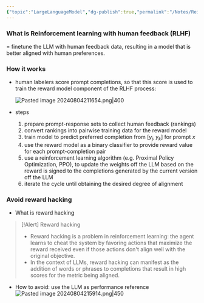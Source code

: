 ```yaml
---
{"topic":"LargeLanguageModel","dg-publish":true,"permalink":"/Notes/Reinforcement learning with human feedback (RLHF)/","dgPassFrontmatter":true,"noteIcon":""}
---
```


### What is Reinforcement learning with human feedback (RLHF)
= finetune the LLM with human feedback data, resulting in a model that is better aligned with human preferences.

### How it works
- human labelers score prompt completions, so that this score is used to train the reward model component of the RLHF process:

	![Pasted image 20240804211654.png|400](/img/user/_assets/images/Pasted%20image%2020240804211654.png)
- steps
	1. prepare prompt-response sets to collect human feedback (rankings)
	2. convert rankings into pairwise training data for the reward model
	3. train model to predict preferred completion from $[y_j, y_k]$ for prompt $x$
	4. use the reward model as a binary classifier to provide reward value for each prompt-completion pair
	5. use a reinforcement learning algorithm (e.g. Proximal Policy Optimization, PPO), to update the weights off the LLM based on the reward is signed to the completions generated by the current version off the LLM
	6. iterate the cycle until obtaining the desired degree of alignment
### Avoid reward hacking
- What is reward hacking
>[!Alert] Reward hacking
>- Reward hacking is a problem in reinforcement learning: the agent learns to cheat the system by favoring actions that maximize the reward received even if those actions don't align well with the original objective. 
>- In the context of LLMs, reward hacking can manifest as the addition of words or phrases to completions that result in high scores for the metric being aligned. 

- How to avoid: use the LLM as performance reference
![Pasted image 20240804215914.png|450](/img/user/_assets/images/Pasted%20image%2020240804215914.png)
